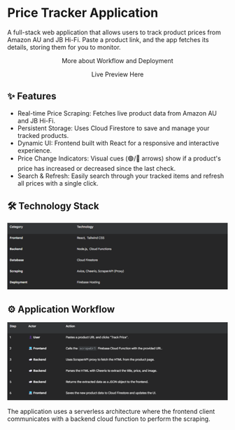 # Price Tracker Application

A full-stack web application that allows users to track product prices from Amazon AU and JB Hi-Fi. Paste a product link, and the app fetches its details, storing them for you to monitor.

<p align="center">

<a href="https://ficcc.github.io/tracker/" style="text-decoration: none;">
More about Workflow and Deployment
</a>
</p>

<p align="center">  
<a href="https://web-tracker-312f2.web.app/" style="text-decoration: none;">
Live Preview Here
</a>

</p>

## ✨ Features

- Real-time Price Scraping: Fetches live product data from Amazon AU and JB Hi-Fi.
- Persistent Storage: Uses Cloud Firestore to save and manage your tracked products.
- Dynamic UI: Frontend built with React for a responsive and interactive experience.
- Price Change Indicators: Visual cues (🟢/🔴 arrows) show if a product's price has increased or decreased since the last check.
- Search & Refresh: Easily search through your tracked items and refresh all prices with a single click.

## 🛠️ Technology Stack

![alt text](image.png)

## ⚙️ Application Workflow

![alt text](image-1.png)

The application uses a serverless architecture where the frontend client communicates with a backend cloud function to perform the scraping.



